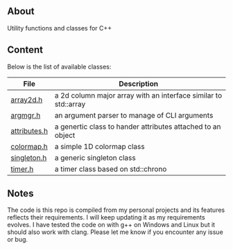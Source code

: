 ## About

Utility functions and classes for C++

## Content

Below is the list of available classes:

| File                                                                               | Description                                                     |
| ---------------------------------------------------------------------------------- | --------------------------------------------------------------- |
| [array2d.h](https://github.com/gnader/cppUtilCode/blob/master/src/array2d.h)       | a 2d column major array with an interface similar to std::array |
| [argmgr.h](https://github.com/gnader/cppUtilCode/blob/master/src/argmgr.h)         | an argument parser to manage of CLI arguments                   |
| [attributes.h](https://github.com/gnader/cppUtilCode/blob/master/src/attributes.h) | a genertic class to hander attributes attached to an object     |
| [colormap.h](https://github.com/gnader/cpp_utils/blob/master/src/colormap.h)       | a simple 1D colormap class                                      |
| [singleton.h](https://github.com/gnader/cppUtilCode/blob/master/src/singleton.h)   | a generic singleton class                                       |
| [timer.h](https://github.com/gnader/cppUtilCode/blob/master/src/timer.h)           | a timer class based on std::chrono                              |

## Notes

The code is this repo is compiled from my personal projects and its features reflects their requirements.
I will keep updating it as my requirements evolves.
I have tested the code on with g++ on Windows and Linux but it should also work with clang.
Please let me know if you encounter any issue or bug.
